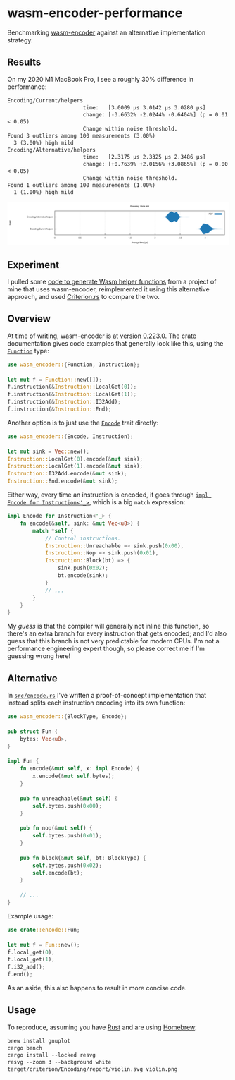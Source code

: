 # wasm-encoder-performance

Benchmarking [wasm-encoder](https://crates.io/crates/wasm-encoder) against an alternative implementation strategy.

## Results

On my 2020 M1 MacBook Pro, I see a roughly 30% difference in performance:

```
Encoding/Current/helpers
                        time:   [3.0009 µs 3.0142 µs 3.0280 µs]
                        change: [-3.6632% -2.0244% -0.6404%] (p = 0.01 < 0.05)
                        Change within noise threshold.
Found 3 outliers among 100 measurements (3.00%)
  3 (3.00%) high mild
Encoding/Alternative/helpers
                        time:   [2.3175 µs 2.3325 µs 2.3486 µs]
                        change: [+0.7639% +2.0156% +3.0865%] (p = 0.00 < 0.05)
                        Change within noise threshold.
Found 1 outliers among 100 measurements (1.00%)
  1 (1.00%) high mild
```

![violin plot](violin.png)

## Experiment

I pulled some [code to generate Wasm helper functions](https://github.com/samestep/floretta/blob/v0.3.0/crates/floretta/src/helper.rs) from a project of mine that uses wasm-encoder, reimplemented it using this alternative approach, and used [Criterion.rs](https://github.com/bheisler/criterion.rs) to compare the two.

## Overview

At time of writing, wasm-encoder is at [version 0.223.0](https://crates.io/crates/wasm-encoder/0.223.0). The crate documentation gives code examples that generally look like this, using the [`Function`](https://docs.rs/wasm-encoder/0.223.0/wasm_encoder/struct.Function.html) type:

```rust
use wasm_encoder::{Function, Instruction};

let mut f = Function::new([]);
f.instruction(&Instruction::LocalGet(0));
f.instruction(&Instruction::LocalGet(1));
f.instruction(&Instruction::I32Add);
f.instruction(&Instruction::End);
```

Another option is to just use the [`Encode`](https://docs.rs/wasm-encoder/0.223.0/wasm_encoder/trait.Encode.html) trait directly:

```rust
use wasm_encoder::{Encode, Instruction};

let mut sink = Vec::new();
Instruction::LocalGet(0).encode(&mut sink);
Instruction::LocalGet(1).encode(&mut sink);
Instruction::I32Add.encode(&mut sink);
Instruction::End.encode(&mut sink);
```

Either way, every time an instruction is encoded, it goes through [`impl Encode for Instruction<'_>`](https://github.com/bytecodealliance/wasm-tools/blob/v1.223.0/crates/wasm-encoder/src/core/code.rs#L1236-L1238), which is a big `match` expression:

```rust
impl Encode for Instruction<'_> {
    fn encode(&self, sink: &mut Vec<u8>) {
        match *self {
            // Control instructions.
            Instruction::Unreachable => sink.push(0x00),
            Instruction::Nop => sink.push(0x01),
            Instruction::Block(bt) => {
                sink.push(0x02);
                bt.encode(sink);
            }
            // ...
        }
    }
}
```

My _guess_ is that the compiler will generally not inline this function, so there's an extra branch for every instruction that gets encoded; and I'd also guess that this branch is not very predictable for modern CPUs. I'm not a performance engineering expert though, so please correct me if I'm guessing wrong here!

## Alternative

In [`src/encode.rs`](src/encode.rs) I've written a proof-of-concept implementation that instead splits each instruction encoding into its own function:

```rust
use wasm_encoder::{BlockType, Encode};

pub struct Fun {
    bytes: Vec<u8>,
}

impl Fun {
    fn encode(&mut self, x: impl Encode) {
        x.encode(&mut self.bytes);
    }

    pub fn unreachable(&mut self) {
        self.bytes.push(0x00);
    }

    pub fn nop(&mut self) {
        self.bytes.push(0x01);
    }

    pub fn block(&mut self, bt: BlockType) {
        self.bytes.push(0x02);
        self.encode(bt);
    }

    // ...
}
```

Example usage:

```rust
use crate::encode::Fun;

let mut f = Fun::new();
f.local_get(0);
f.local_get(1);
f.i32_add();
f.end();
```

As an aside, this also happens to result in more concise code.

## Usage

To reproduce, assuming you have [Rust](https://www.rust-lang.org/tools/install) and are using [Homebrew](https://brew.sh/):

```
brew install gnuplot
cargo bench
cargo install --locked resvg
resvg --zoom 3 --background white target/criterion/Encoding/report/violin.svg violin.png
```
